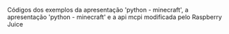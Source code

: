 Códigos dos exemplos da apresentação 'python - minecraft', a apresentação 'python - minecraft' e a api mcpi modificada pelo Raspberry Juice
